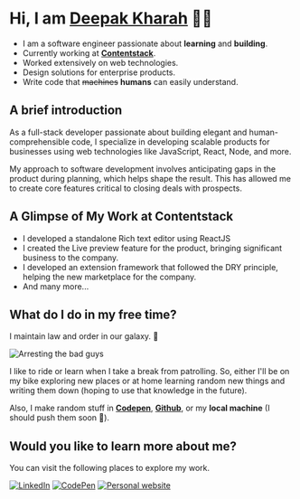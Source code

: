 # Hi, I am [Deepak Kharah](https://www.deepakkharah.com/) 👋😄

-   I am a software engineer passionate about **learning** and **building**.
-   Currently working at **[Contentstack](https://github.com/contentstack)**.
-   Worked extensively on web technologies.
-   Design solutions for enterprise products.
-   Write code that ~~machines~~ **humans** can easily understand.

## A brief introduction

As a full-stack developer passionate about building elegant and human-comprehensible code, I specialize in developing scalable products for businesses using web technologies like JavaScript, React, Node, and more.

My approach to software development involves anticipating gaps in the product during planning, which helps shape the result. This has allowed me to create core features critical to closing deals with prospects.

## A Glimpse of My Work at Contentstack

-   I developed a standalone Rich text editor using ReactJS
-   I created the Live preview feature for the product, bringing significant business to the company.
-   I developed an extension framework that followed the DRY principle, helping the new marketplace for the company.
-   And many more...

## What do I do in my free time?

I maintain law and order in our galaxy. 🤫

![Arresting the bad guys](https://img.shields.io/badge/arrests_made-classified-111?style=for-the-badge)

I like to ride or learn when I take a break from patrolling. So, either I'll be on my bike exploring new places or at home learning random new things and writing them down (hoping to use that knowledge in the future).

Also, I make random stuff in [**Codepen**](https://codepen.io/deepak_kharah), [**Github**](https://github.com/Deepak-Kharah/), or my **local machine** (I should push them soon 🤔).

## Would you like to learn more about me?

You can visit the following places to explore my work.

[![LinkedIn](https://img.shields.io/badge/LinkedIn-111?logo=linkedin&logoColor=white&style=for-the-badge)](https://www.linkedin.com/in/deepakkharah/)
[![CodePen](https://img.shields.io/badge/Codepen-111?style=for-the-badge&logo=codepen&logoColor=white)](https://codepen.io/deepak_kharah)
[![Personal website](https://img.shields.io/badge/portfolio-111?style=for-the-badge&logo=About.me&logoColor=white)](https://www.deepakkharah.com/)
